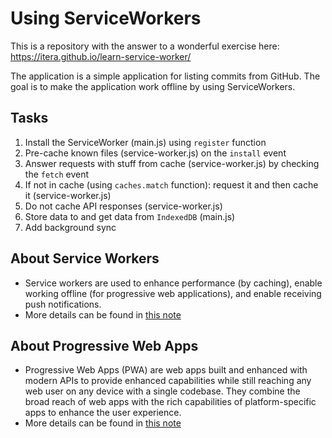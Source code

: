 # Using ServiceWorkers

This is a repository with the answer to a wonderful exercise here: https://itera.github.io/learn-service-worker/

The application is a simple application for listing commits from GitHub. The
goal is to make the application work offline by using ServiceWorkers.

## Tasks

1. Install the ServiceWorker (main.js) using `register` function
2. Pre-cache known files (service-worker.js) on the `install` event
3. Answer requests with stuff from cache (service-worker.js) by checking the `fetch` event
4. If not in cache (using `caches.match` function): request it and then cache it (service-worker.js)
5. Do not cache API responses (service-worker.js)
6. Store data to and get data from `IndexedDB` (main.js)
7. Add background sync

## About Service Workers
* Service workers are used to enhance performance (by caching), enable working offline (for progressive web applications), and enable receiving push notifications.
* More details can be found in [this note](https://docs.google.com/document/d/1pyh5-ZvEyiVEFqjixdCMCDL-wPl55gi54FCE65ljv-M/edit#heading=h.as8wt3rjzaut)

## About Progressive Web Apps
* Progressive Web Apps (PWA) are web apps built and enhanced with modern APIs to provide enhanced capabilities while still reaching any web user on any device with a single codebase. They combine the broad reach of web apps with the rich capabilities of platform-specific apps to enhance the user experience.
* More details can be found in [this note](https://docs.google.com/document/d/1GZwejjM7QmXvAH5-2pTqPo0TxaRYbgsSPcu7cpmrfQc/edit?usp=sharing)
